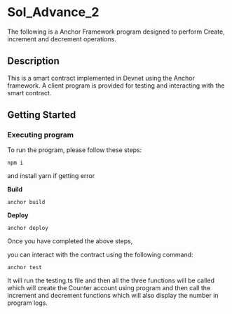 # Sol_Advance_2

The following is a Anchor Framework program designed to perform Create, increment and decrement operations.

## Description

This is a smart contract implemented in Devnet using the Anchor framework. A client program is provided for testing and interacting with the smart contract.

## Getting Started

### Executing program

To run the program, please follow these steps:

`npm i`

and install yarn if getting error

**Build**

`anchor build`

**Deploy**

`anchor deploy`

Once you have completed the above steps,

you can interact with the contract using the following command:

`anchor test`

It will run the testing.ts file and then all the three functions will be called 
which will create the Counter account using program and then call the increment and decrement functions  which will also display the number in program logs.

